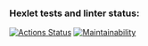 ### Hexlet tests and linter status:
[![Actions Status](https://github.com/Kalifull/frontend-project-12/workflows/hexlet-check/badge.svg)](https://github.com/Kalifull/frontend-project-12/actions)
[![Maintainability](https://api.codeclimate.com/v1/badges/ec48e178a295f3a56684/maintainability)](https://codeclimate.com/github/Kalifull/frontend-project-12/maintainability)
